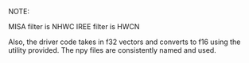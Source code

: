 NOTE: 

MISA filter is NHWC
IREE filter is HWCN

Also, the driver code takes in f32 vectors and converts to f16 using the utility provided. The npy files are consistently named and used. 
